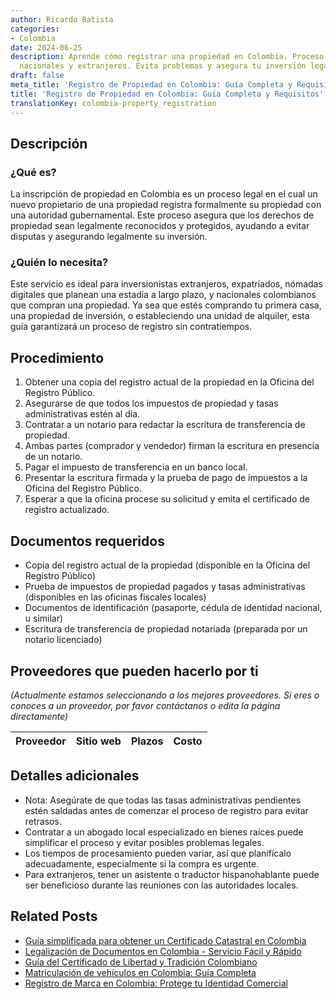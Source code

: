 ```yaml
---
author: Ricardo Batista
categories:
- Colombia
date: 2024-06-25
description: Aprende cómo registrar una propiedad en Colombia. Proceso detallado para
  nacionales y extranjeros. Evita problemas y asegura tu inversión legalmente.
draft: false
meta_title: 'Registro de Propiedad en Colombia: Guía Completa y Requisitos'
title: 'Registro de Propiedad en Colombia: Guía Completa y Requisitos'
translationKey: colombia-property_registration
---
```



## Descripción
### ¿Qué es?
La inscripción de propiedad en Colombia es un proceso legal en el cual un nuevo propietario de una propiedad registra formalmente su propiedad con una autoridad gubernamental. Este proceso asegura que los derechos de propiedad sean legalmente reconocidos y protegidos, ayudando a evitar disputas y asegurando legalmente su inversión.

### ¿Quién lo necesita?
Este servicio es ideal para inversionistas extranjeros, expatriados, nómadas digitales que planean una estadía a largo plazo, y nacionales colombianos que compran una propiedad. Ya sea que estés comprando tu primera casa, una propiedad de inversión, o estableciendo una unidad de alquiler, esta guía garantizará un proceso de registro sin contratiempos.

## Procedimiento

1. Obtener una copia del registro actual de la propiedad en la Oficina del Registro Público.
2. Asegurarse de que todos los impuestos de propiedad y tasas administrativas estén al día.
3. Contratar a un notario para redactar la escritura de transferencia de propiedad.
4. Ambas partes (comprador y vendedor) firman la escritura en presencia de un notario.
5. Pagar el impuesto de transferencia en un banco local.
6. Presentar la escritura firmada y la prueba de pago de impuestos a la Oficina del Registro Público.
7. Esperar a que la oficina procese su solicitud y emita el certificado de registro actualizado.

## Documentos requeridos

- Copia del registro actual de la propiedad (disponible en la Oficina del Registro Público)
- Prueba de impuestos de propiedad pagados y tasas administrativas (disponibles en las oficinas fiscales locales)
- Documentos de identificación (pasaporte, cédula de identidad nacional, u similar)
- Escritura de transferencia de propiedad notariada (preparada por un notario licenciado)

## Proveedores que pueden hacerlo por ti
_(Actualmente estamos seleccionando a los mejores proveedores. Si eres o conoces a un proveedor, por favor contáctanos o edita la página directamente)_

| Proveedor | Sitio web | Plazos | Costo |
| :-------------: | :-------------: | :-------------: | :-------------: |

## Detalles adicionales

- Nota: Asegúrate de que todas las tasas administrativas pendientes estén saldadas antes de comenzar el proceso de registro para evitar retrasos.
- Contratar a un abogado local especializado en bienes raíces puede simplificar el proceso y evitar posibles problemas legales.
- Los tiempos de procesamiento pueden variar, así que planifícalo adecuadamente, especialmente si la compra es urgente.
- Para extranjeros, tener un asistente o traductor hispanohablante puede ser beneficioso durante las reuniones con las autoridades locales.


## Related Posts

- [Guía simplificada para obtener un Certificado Catastral en Colombia](https://tramitit.com/es/guides/colombia/certificado_catastral/)
- [Legalización de Documentos en Colombia - Servicio Fácil y Rápido](https://tramitit.com/es/guides/colombia/certificado_de_legalizaci%C3%B3n_de_documentos/)
- [Guía del Certificado de Libertad y Tradición Colombiano](https://tramitit.com/es/guides/colombia/certificado_de_libertad_y_tradici%C3%B3n/)
- [Matriculación de vehículos en Colombia: Guía Completa](https://tramitit.com/es/guides/colombia/registro_de_veh%C3%ADculo/)
- [Registro de Marca en Colombia: Protege tu Identidad Comercial](https://tramitit.com/es/guides/colombia/registro_de_marca/)